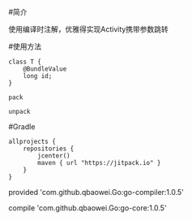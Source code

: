 #简介


使用编译时注解，优雅得实现Activity携带参数跳转



#使用方法


    class T {
        @BundleValue
        long id;
    }

    pack

    unpack



#Gradle


    allprojects {
        repositories {
            jcenter()
            maven { url "https://jitpack.io" }
        }
    }

provided 'com.github.qbaowei.Go:go-compiler:1.0.5'

compile 'com.github.qbaowei.Go:go-core:1.0.5'